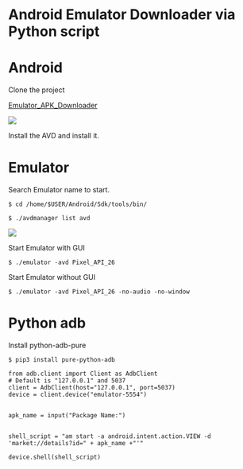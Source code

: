 Android Emulator Downloader via Python script
===========================


# Android

Clone the project

[Emulator_APK_Downloader](https://github.com/krnick/Emulator_APK_Downloader)

![](https://i.imgur.com/URAmo0w.png)

Install the AVD and install it.



# Emulator

Search Emulator name to start.

```shell=
$ cd /home/$USER/Android/Sdk/tools/bin/

$ ./avdmanager list avd
```

![](https://i.imgur.com/0Bt9csb.png)


Start Emulator with GUI
```shell=
$ ./emulator -avd Pixel_API_26
```

Start Emulator without GUI

```shell=
$ ./emulator -avd Pixel_API_26 -no-audio -no-window
```


# Python adb

Install python-adb-pure

```shell=
$ pip3 install pure-python-adb
```


```python=
from adb.client import Client as AdbClient
# Default is "127.0.0.1" and 5037
client = AdbClient(host="127.0.0.1", port=5037)
device = client.device("emulator-5554")


apk_name = input("Package Name:")


shell_script = "am start -a android.intent.action.VIEW -d 'market://details?id=" + apk_name +"'"

device.shell(shell_script)
```
